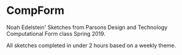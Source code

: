 # CompForm
Noah Edelstein' Sketches from Parsons Design and Technology Computational Form class Spring 2019.

All sketches completed in under 2 hours based on a weekly theme.

